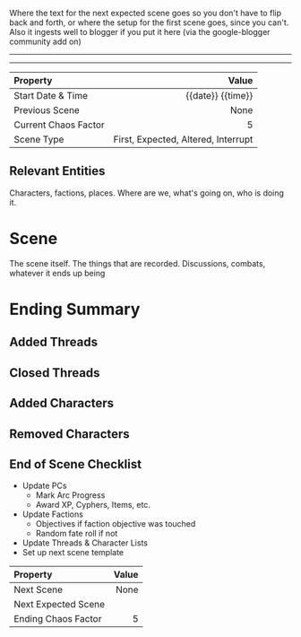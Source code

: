 Where the text for the next expected scene goes so you don't have to flip back and forth, or where the setup for the first scene goes, since you can't.  Also it ingests well to blogger if you put it here (via the google-blogger community add on)

----
---

| Property             | Value                               |
|:--------------------|-----------------------------------:|
| Start Date & Time    | {{date}} {{time}}                   |
| Previous Scene       | None                                |
| Current Chaos Factor | 5                                   |
| Scene Type           | First, Expected, Altered, Interrupt |

## Relevant Entities
Characters, factions, places.  Where are we, what's going on, who is doing it.
# Scene
The scene itself.  The things that are recorded.  Discussions, combats, whatever it ends up being

# Ending Summary
## Added Threads
## Closed Threads
## Added Characters
## Removed Characters
## End of Scene Checklist
 * Update PCs
	 * Mark Arc Progress
	 * Award XP, Cyphers, Items, etc.
 * Update Factions
	 * Objectives if faction objective was touched
	 * Random fate roll if not
 * Update Threads & Character Lists
 * Set up next scene template

| Property            | Value |
|:-------------------|-----:|
| Next Scene          | None  |
| Next Expected Scene |       |
| Ending Chaos Factor | 5     |
